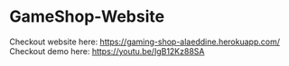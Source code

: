 # GameShop-Website

Checkout website here: https://gaming-shop-alaeddine.herokuapp.com/
Checkout demo here: https://youtu.be/IgB12Kz88SA
